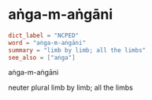 # aṅga-m-aṅgāni

``` toml
dict_label = "NCPED"
word = "aṅga-m-aṅgāni"
summary = "limb by limb; all the limbs"
see_also = ["aṅga"]
```

aṅga\-m\-aṅgāni

neuter plural limb by limb; all the limbs

